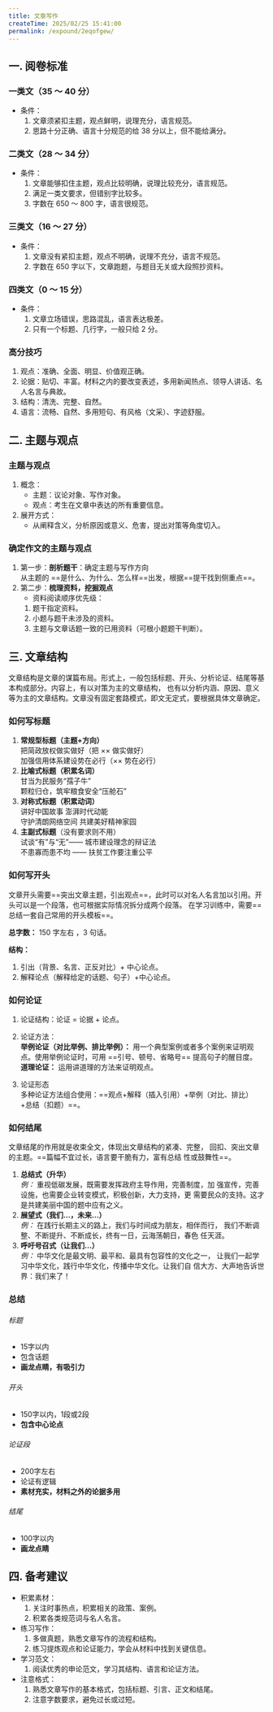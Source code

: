 ```yaml
---
title: 文章写作
createTime: 2025/02/25 15:41:00
permalink: /expound/2eqofgew/
---
```


## 一. 阅卷标准

### 一类文（35 ～ 40 分）

- 条件：
  1. 文章须紧扣主题，观点鲜明，说理充分，语言规范。
  2. 思路十分正确、语言十分规范的给 38 分以上，但不能给满分。

### 二类文（28 ～ 34 分）
- 条件：
  1. 文章能够扣住主题，观点比较明确，说理比较充分，语言规范。
  2. 满足一类文要求，但错别字比较多。
  3. 字数在 650 ～ 800 字，语言很规范。
### 三类文（16 ～ 27 分）
- 条件：
  1. 文章没有紧扣主题，观点不明确，说理不充分，语言不规范。
  2. 字数在 650 字以下，文章跑题，与题目无关或大段照抄资料。
### 四类文（0 ～ 15 分）
- 条件：
  1. 文章立场错误，思路混乱，语言表达极差。
  2. 只有一个标题、几行字，一般只给 2 分。

### 高分技巧

1. 观点：准确、全面、明显、价值观正确。
2. 论据：贴切、丰富。材料之内的要改变表述，多用新闻热点、领导人讲话、名人名言与典故。
3. 结构：清洗、完整、自然。
4. 语言：流畅、自然、多用短句、有风格（文采）、字迹舒服。


## 二. 主题与观点

### 主题与观点
1. 概念：
   - 主题：议论对象、写作对象。
   - 观点：考生在文章中表达的所有重要信息。
2. 展开方式：
   - 从阐释含义，分析原因或意义、危害，提出对策等角度切入。

### 确定作文的主题与观点

1. 第一步：**剖析题干**：确定主题与写作方向  
从主题的 ==是什么、为什么、怎么样==出发，根据==提干找到侧重点==。
2. 第二步：**梳理资料，挖掘观点**
   - 资料阅读顺序优先级：
   1. 题干指定资料。
   2. 小题与题干未涉及的资料。
   3. 主题与文章话题一致的已用资料（可根小题题干判断）。

## 三. 文章结构

文章结构是文章的谋篇布局。形式上，一般包括标题、开头、分析论证、结尾等基本构成部分。内容上，有以对策为主的文章结构，
也有以分析内涵、原因、意义等为主的文章结构。文章没有固定套路模式，即文无定式，要根据具体文章确定。

### 如何写标题

1. **常规型标题（主题+方向）**  
   把简政放权做实做好（把 ×× 做实做好）  
   加强信用体系建设势在必行（×× 势在必行）
2. **比喻式标题（积累名词）**  
   甘当为民服务“孺子牛”  
   颗粒归仓，筑牢粮食安全“压舱石”  
3. **对称式标题（积累动词）**  
   讲好中国故事 澎湃时代动能  
   守护清朗网络空间 共建美好精神家园  
4. **主副式标题**（没有要求则不用）  
   试谈“有”与“无”—— 城市建设理念的辩证法  
   不患寡而患不均 —— 扶贫工作要注重公平

### 如何写开头
文章开头需要==突出文章主题，引出观点==，此时可以对名人名言加以引用。开头可以是一个段落，也可根据实际情况拆分成两个段落。
在学习训练中，需要==总结一套自己常用的开头模板==。  

**总字数：** 150 字左右 ，3 句话。  

**结构：**
1. 引出（背景、名言、正反对比）+ 中心论点。
2. 解释论点（解释给定的话题、句子）+中心论点。


### 如何论证
1. 论证结构：论证 = 论据 + 论点。

2. 论证方法：  
**举例论证（对比举例、排比举例）：** 用一个典型案例或者多个案例来证明观点。使用举例论证时，可用 ==引号、顿号、省略号== 提高句子的醒目度。  
**道理论证：** 运用讲道理的方法来证明观点。

3. 论证形态  
多种论证方法组合使用：==观点+解释（插入引用）+举例（对比、排比）+总结（扣题）==。


### 如何结尾

文章结尾的作用就是收束全文，体现出文章结构的紧凑、完整，
回扣、突出文章的主题。==篇幅不宜过长，语言要干脆有力，富有总结
性或鼓舞性==。
1. **总结式（升华）**  
   _例：_ 重视低碳发展，既需要发挥政府主导作用，完善制度，加
   强宣传，完善设施，也需要企业转变模式，积极创新，大力支持，更
   需要民众的支持。这才是共建美丽中国的题中应有之义。
2. **展望式（我们...，未来...）**  
   _例：_ 在践行长期主义的路上，我们与时间成为朋友，相伴而行，
   我们不断调整、不断提升、不断成长，终有一日，云海荡朝日，春色
   任天涯。
3. **呼吁号召式（让我们...）**  
   _例：_ 中华文化是最文明、最平和、最具有包容性的文化之一，
   让我们一起学习中华文化，践行中华文化，传播中华文化。让我们自
   信大方、大声地告诉世界：我们来了！

### 总结

###### 标题
- 15字以内
- 包含话题
- **画龙点睛，有吸引力**

###### 开头
- 150字以内，1段或2段
- **包含中心论点**

###### 论证段
- 200字左右
- 论证有逻辑
- **素材充实，材料之外的论据多用**

###### 结尾
- 100字以内
- **画龙点睛**



## 四. 备考建议
- 积累素材：
  1. 关注时事热点，积累相关的政策、案例。
  2. 积累各类规范词与名人名言。
- 练习写作：
  1. 多做真题，熟悉文章写作的流程和结构。
  2. 练习提炼观点和论证能力，学会从材料中找到关键信息。
- 学习范文：
  1. 阅读优秀的申论范文，学习其结构、语言和论证方法。
- 注意格式：
  1. 熟悉文章写作的基本格式，包括标题、引言、正文和结尾。
  2. 注意字数要求，避免过长或过短。

